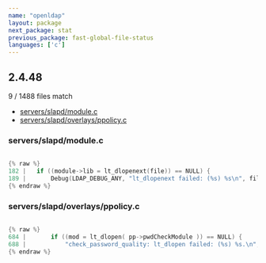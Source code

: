 ```yaml
---
name: "openldap"
layout: package
next_package: stat
previous_package: fast-global-file-status
languages: ['c']
---
```

## 2.4.48
9 / 1488 files match

 - [servers/slapd/module.c](#serversslapdmodulec)
 - [servers/slapd/overlays/ppolicy.c](#serversslapdoverlaysppolicyc)

### servers/slapd/module.c

```c

{% raw %}
182 | 	if ((module->lib = lt_dlopenext(file)) == NULL) {
189 | 		Debug(LDAP_DEBUG_ANY, "lt_dlopenext failed: (%s) %s\n", file_name,
{% endraw %}

```
### servers/slapd/overlays/ppolicy.c

```c

{% raw %}
684 | 		if ((mod = lt_dlopen( pp->pwdCheckModule )) == NULL) {
688 | 			"check_password_quality: lt_dlopen failed: (%s) %s.\n",
{% endraw %}

```